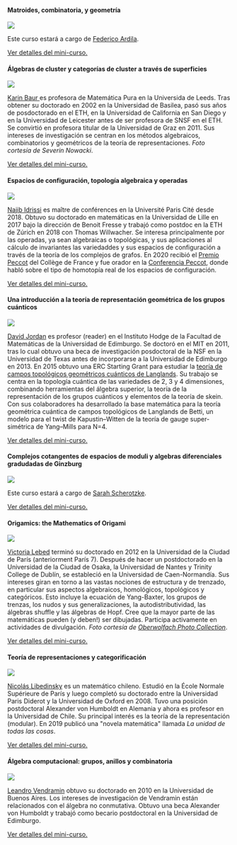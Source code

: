 <h4>Matroides, combinatoria, y geometría</h4>
<div class="speaker">
    <div class="photo">
        <a href="ardila.html"><img src="images/placeholder.png"/></a>
    </div>
    <div class="bio">    
        <p>
            Este curso estará a cargo de <a href="http://math.sfsu.edu/federico/">Federico Ardila</a>. 
            </p>   
        <p>  
            <a href="ardila.html">Ver detalles del mini-curso.</a>
        </p>   
    </div>
</div>

<h4>Álgebras de cluster y categorías de cluster a través de superficies</h4>
<div class="speaker">
    <div class="photo">
        <a href="baur.html"><img src="images/baur_photo.png"/></a>
    </div>
    <div class="bio">    
        <p>
            <a href="http://www1.maths.leeds.ac.uk/~pmtkb/">Karin Baur </a> es profesora de Matemática Pura en la Universida de Leeds. Tras obtener su doctorado en 2002 en la Universidad de Basilea, pasó sus años de posdoctorado en el ETH, en la Universidad de California en San Diego y en la Universidad de Leicester antes de ser profesora de SNSF en el ETH. Se convirtió en profesora titular de la Universidad de Graz en 2011. Sus intereses de investigación se centran en los métodos algebraicos, combinatorios y geométricos de la teoría de representaciones. <em>Foto cortesía de Severin Nowacki</em>.
        </p>   
        <p>  
            <a href="baur.html">Ver detalles del mini-curso.</a>
        </p>   
    </div>
</div>

<h4>Espacios de configuración, topología algebraica y operadas</h4>
<div class="speaker">
    <div class="photo">
        <a href="idrissi.html"><img src="images/idrissi_photo.webp"/></a>
    </div>
    <div class="bio">    
        <p>
            <a href="https://idrissi.eu/">Najib Idrissi</a> es maître de conférences en la Université Paris Cité desde 2018. Obtuvo su doctorado en matemáticas en la Universidad de Lille en 2017 bajo la dirección de Benoit Fresse y trabajó como postdoc en la ETH de Zúrich en 2018 con Thomas Willwacher. Se interesa principalmente por las operadas, ya sean algebraicas o topológicas, y sus aplicaciones al cálculo de invariantes las variedaddes y sus espacios de configuración a través de la teoría de los complejos de grafos. En 2020 recibió el <a href="https://www.college-de-france.fr/site/cours-peccot/guestlecturer-2020-03-04-11h00.htm">Premio Peccot</a> del Collège de France y fue orador en la <a href="https://idrissi.eu/research/peccot">Conferencia Peccot</a>, donde habló sobre el tipo de homotopía real de los espacios de configuración.
        </p>   
        <p>  
            <a href="idrissi.html">Ver detalles del mini-curso.</a>
        </p>   
    </div>
</div>

<h4>Una introducción a la teoría de representación geométrica de los grupos cuánticos</h4>
<div class="speaker">
    <div class="photo">
        <a href="jordan.html"><img src="images/jordan_photo.jpeg"/></a>
    </div>
    <div class="bio">    
        <p>
            <a href="https://www.maths.ed.ac.uk/~djordan/">David Jordan</a> es profesor (reader) en el Instituto Hodge de la Facultad de Matemáticas de la Universidad de Edimburgo. Se doctoró en el MIT en 2011, tras lo cual obtuvo una beca de investigación posdoctoral de la NSF en la Universidad de Texas antes de incorporarse a la Universidad de Edimburgo en 2013. En 2015 obtuvo una ERC Starting Grant para estudiar la <a href="https://cordis.europa.eu/project/id/637618">teoría de campos topológicos geométricos cuánticos de Langlands</a>.  Su trabajo se centra en la topología cuántica de las variedades de 2, 3 y 4 dimensiones, combinando herramientas del álgebra superior, la teoría de la representación de los grupos cuánticos y elementos de la teoría de skein.  Con sus colaboradores ha desarrollado la base matemática para la teoría geométrica cuántica de campos topológicos de Langlands de Betti, un modelo para el twist de Kapustin–Witten de la teoría de gauge super-simétrica de Yang–Mills para N=4.
            </p>   
        <p>  
            <a href="jordan.html">Ver detalles del mini-curso.</a>
        </p>   
    </div>
</div>

<h4>Complejos cotangentes de espacios de moduli y algebras diferenciales gradudadas de Ginzburg</h4>
<div class="speaker">
    <div class="photo">
        <a href="scherotzke.html"><img src="images/placeholder.png"/></a>
    </div>
    <div class="bio">    
        <p>
            Este curso estará a cargo de <a href="https://wwwde.uni.lu/research/fstm/dmath/people/sarah_scherotzke">Sarah Scherotzke</a>. 
            </p>   
        <p>  
            <a href="scherotzke.html">Ver detalles del mini-curso.</a>
        </p>   
    </div>
</div>

<h4>Origamics: the Mathematics of Origami</h4>
<div class="speaker">
    <div class="photo">
        <a href="lebed.html"><img src="images/lebed_photo.png"/></a>
    </div>
    <div class="bio">    
        <p>
            <a href="https://www.maths.tcd.ie/~lebed/">Victoria Lebed</a> terminó su doctorado en 2012 en la Universidad de la Ciudad de París (anteriorment París 7). Después de hacer un postdoctorado en la Universidad de la Ciudad de Osaka, la Universidad de Nantes y Trinity College de Dublín, se estableció en la Universidad de Caen-Normandía. Sus intereses giran en torno a las vastas nociones de estructura y de trenzado, en particular sus aspectos algebraicos, homológicos, topológicos y categóricos. Esto incluye la ecuación de Yang-Baxter, los grupos de trenzas, los nudos y sus generalizaciones, la autodistributividad, las álgebras shuffle y las álgebras de Hopf. Cree que la mayor parte de las matemáticas pueden (y deben!) ser dibujadas. Participa activamente en actividades de divulgación. <em>Foto cortesía de <a href="https://opc.mfo.de/detail?photo_id=23653">Oberwolfach Photo Collection</a></em>.
        </p>   
        <p>  
            <a href="lebed.html">Ver detalles del mini-curso.</a>
        </p>   
    </div>
</div>

<h4>Teoría de representaciones y categorificación</h4>
<div class="speaker">
    <div class="photo">
        <a href="libedinsky.html"><img src="images/libedinsky_photo.png"/></a>
    </div>
    <div class="bio">    
        <p>
            <a href="https://nicolaslibedinsky.cl/about-me/">Nicolás Libedinsky</a> es un matemático chileno. Estudió en la École Normale Supérieure de París y luego completó su doctorado entre la Universidad Paris Diderot y la Universidad de Oxford en 2008. Tuvo una posición postdoctoral Alexander von Humboldt en Alemania y ahora es profesor en la Universidad de Chile. Su principal interés es la teoría de la representación (modular). En 2019 publicó una "novela matemática" llamada <em>La unidad de todas las cosas</em>. 
        </p>   
        <p>  
            <a href="libedinsky.html">Ver detalles del mini-curso.</a>
        </p>   
    </div>
</div>

<h4>Álgebra computacional: grupos, anillos y combinatoria</h4>
<div class="speaker">
    <div class="photo">
        <a href="vendramin.html"><img src="images/vendramin_photo.png"/></a>
    </div>
    <div class="bio">    
        <p>
            <a href="https://vendramin.github.io/">Leandro Vendramin</a> obtuvo su doctorado en 2010 en la Universidad de Buenos Aires. Los intereses de investigación de Vendramin están relacionados con el álgebra no conmutativa. Obtuvo una beca Alexander von Humboldt y trabajó como becario postdoctoral en la Universidad de Edimburgo.
        </p>   
        <p>  
            <a href="vendramin.html">Ver detalles del mini-curso.</a>
        </p>   
    </div>
</div>






